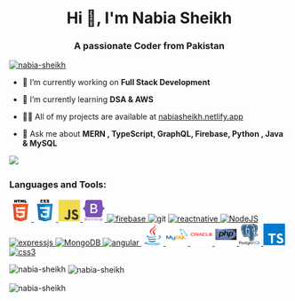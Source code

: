 <h1 align="center">Hi 👋, I'm Nabia Sheikh</h1>
<h3 align="center">A passionate Coder from Pakistan</h3>

<p align="left"> <a href="https://github.com/ryo-ma/github-profile-trophy"><img src="https://github-profile-trophy.vercel.app/?username=nabia-sheikh" alt="nabia-sheikh" /></a> </p>


- 🔭 I’m currently working on **Full Stack Development**

- 🌱 I’m currently learning **DSA & AWS**

- 👨‍💻 All of my projects are available at [nabiasheikh.netlify.app](https://nabiasheikh.netlify.app/)

- 💬 Ask me about **MERN , TypeScript, GraphQL, Firebase, Python , Java & MySQL**

![](https://komarev.com/ghpvc/?username=nabia-sheikh&color=blue&label=PROFILE+VIEWS)

<h3 align="left">Languages and Tools:</h3>
<p align="left">
<a href="https://www.w3.org/html/" target="_blank">
 <img src="https://raw.githubusercontent.com/devicons/devicon/master/icons/html5/html5-original-wordmark.svg" alt="html5" width="40" height="40"/> </a> 
 <a href="https://www.w3schools.com/css/" target="_blank"> <img src="https://raw.githubusercontent.com/devicons/devicon/master/icons/css3/css3-original-wordmark.svg" alt="css3" width="40" height="40"/> </a>
 <a href="https://developer.mozilla.org/en-US/docs/Web/JavaScript" target="_blank"> <img src="https://raw.githubusercontent.com/devicons/devicon/master/icons/javascript/javascript-original.svg" alt="javascript" width="40" height="40"/> </a>
 <a href="https://getbootstrap.com" target="_blank"> <img src="https://raw.githubusercontent.com/devicons/devicon/master/icons/bootstrap/bootstrap-plain-wordmark.svg" alt="bootstrap" width="40" height="40"/> </a>
  <a href="https://firebase.google.com/" target="_blank"> <img src="https://www.vectorlogo.zone/logos/firebase/firebase-icon.svg" alt="firebase" width="40" height="40"/> </a> 
  <a **href**="https://git-scm.com/" target="_blank"> <img src="https://upload.wikimedia.org/wikipedia/commons/thumb/9/91/Octicons-mark-github.svg/900px-Octicons-mark-github.svg.png" alt="git" width="40" height="40"/> </a>
  <a href="https://reactnative.dev/" target="_blank"> <img src="https://reactnative.dev/img/header_logo.svg" alt="reactnative" width="40" height="40"/> </a>
  <a href="https://nodejs.org/" target="_blank"> <img src="https://cdn.freebiesupply.com/logos/thumbs/2x/nodejs-1-logo.png" alt="NodeJS" width="60" height="40"/> </a>
  <a href="https://nodejs.org/" target="_blank"> <img src="https://upload.wikimedia.org/wikipedia/commons/6/64/Expressjs.png" alt="expressjs" width="110" height="40"/> </a>
  <a href="https://mongodb.com/" target="_blank"> <img src="https://www.vectorlogo.zone/logos/mongodb/mongodb-ar21.svg" alt="MongoDB" width="90" height="40"/> </a>
 <a href="https://angular.io" target="_blank"> <img src="https://angular.io/assets/images/logos/angular/angular.svg" alt="angular" width="40" height="40"/> </a>
     <a href="https://www.java.com" target="_blank"> <img src="https://raw.githubusercontent.com/devicons/devicon/master/icons/java/java-original.svg" alt="java" width="40" height="40"/> </a>  <a href="https://www.mysql.com/" target="_blank"> <img src="https://raw.githubusercontent.com/devicons/devicon/master/icons/mysql/mysql-original-wordmark.svg" alt="mysql" width="40" height="40"/> </a> <a href="https://www.oracle.com/" target="_blank"> <img src="https://raw.githubusercontent.com/devicons/devicon/master/icons/oracle/oracle-original.svg" alt="oracle" width="40" height="40"/> </a> <a href="https://www.php.net" target="_blank"> <img src="https://raw.githubusercontent.com/devicons/devicon/master/icons/php/php-original.svg" alt="php" width="40" height="40"/> </a> <a href="https://www.postgresql.org" target="_blank"> <img src="https://raw.githubusercontent.com/devicons/devicon/master/icons/postgresql/postgresql-original-wordmark.svg" alt="postgresql" width="40" height="40"/> </a>   <a href="https://www.typescriptlang.org/" target="_blank"> <img src="https://raw.githubusercontent.com/devicons/devicon/master/icons/typescript/typescript-original.svg" alt="typescript" width="40" height="40"/> </a> <a href="https://code.visualstudio.com/" target="_blank"> <img src="https://upload.wikimedia.org/wikipedia/commons/thumb/9/9a/Visual_Studio_Code_1.35_icon.svg/768px-Visual_Studio_Code_1.35_icon.svg.png" alt="css3" width="40" height="40"/> </a></p>

<p><img align="left" src="https://github-readme-stats.vercel.app/api/top-langs?username=nabia-sheikh&show_icons=true&locale=en&layout=compact" alt="nabia-sheikh" /></p>


<p>&nbsp;<img align="center" src="https://github-readme-stats.vercel.app/api?username=nabia-sheikh&show_icons=true&locale=en&count_private=true&border_color=#000000" alt="nabia-sheikh" /></p>



<p><img align="center" src="https://github-readme-streak-stats.herokuapp.com/?user=nabia-sheikh&" alt="nabia-sheikh" /></p>

